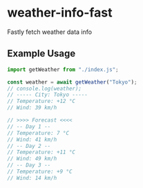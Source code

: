 # weather-info-fast

Fastly fetch weather data info

## Example Usage
```javascript
import getWeather from "./index.js";

const weather = await getWeather("Tokyo");
// console.log(weather);
// ----- City: Tokyo -----
// Temperature: +12 °C
// Wind: 39 km/h

// >>>> Forecast <<<<
// -- Day 1 --
// Temperature: 7 °C
// Wind: 41 km/h
// -- Day 2 --
// Temperature: +11 °C
// Wind: 49 km/h
// -- Day 3 --
// Temperature: +9 °C
// Wind: 14 km/h
```
